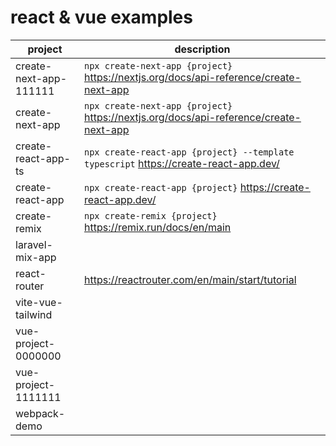 # react & vue examples

| project                | description
|------------------------|------------
| create-next-app-111111 | `npx create-next-app {project}` https://nextjs.org/docs/api-reference/create-next-app
| create-next-app        | `npx create-next-app {project}` https://nextjs.org/docs/api-reference/create-next-app
| create-react-app-ts    | `npx create-react-app {project} --template typescript` https://create-react-app.dev/
| create-react-app       | `npx create-react-app {project}` https://create-react-app.dev/
| create-remix           | `npx create-remix {project}` https://remix.run/docs/en/main
| laravel-mix-app        |
| react-router           | https://reactrouter.com/en/main/start/tutorial
| vite-vue-tailwind      |
| vue-project-0000000    |
| vue-project-1111111    |
| webpack-demo           |

